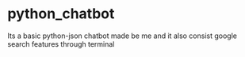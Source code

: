 # python_chatbot
Its a basic python-json chatbot made be me and it also consist google search features through terminal
